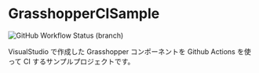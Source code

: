 # GrasshopperCISample

![GitHub Workflow Status (branch)](https://img.shields.io/github/workflow/status/hrntsm/GrasshopperCISample/Build%20Grasshopper%20Plugin/develop)

VisualStudio で作成した Grasshopper コンポーネントを Github Actions を使って CI するサンプルプロジェクトです。
